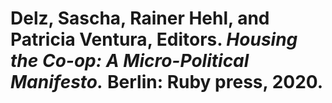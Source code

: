 # Delz, Sascha, Rainer Hehl, and Patricia Ventura, Editors. *Housing the Co-op: A Micro-Political Manifesto.* Berlin: Ruby press, 2020.  


